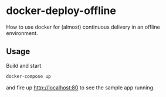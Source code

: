 # docker-deploy-offline

How to use docker for (almost) continuous delivery in an offline environment.

## Usage

Build and start

```bash
docker-compose up
```

and fire up [http://localhost:80](http://localhost:80) to see the sample app running.
